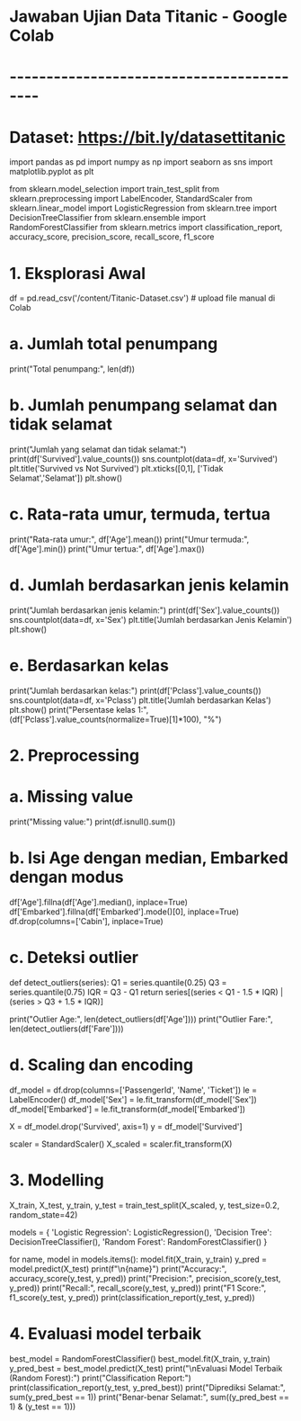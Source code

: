 
# Jawaban Ujian Data Titanic - Google Colab
# ------------------------------------------
# Dataset: https://bit.ly/datasettitanic

import pandas as pd
import numpy as np
import seaborn as sns
import matplotlib.pyplot as plt

from sklearn.model_selection import train_test_split
from sklearn.preprocessing import LabelEncoder, StandardScaler
from sklearn.linear_model import LogisticRegression
from sklearn.tree import DecisionTreeClassifier
from sklearn.ensemble import RandomForestClassifier
from sklearn.metrics import classification_report, accuracy_score, precision_score, recall_score, f1_score

# 1. Eksplorasi Awal
df = pd.read_csv('/content/Titanic-Dataset.csv')  # upload file manual di Colab

# a. Jumlah total penumpang
print("Total penumpang:", len(df))

# b. Jumlah penumpang selamat dan tidak selamat
print("Jumlah yang selamat dan tidak selamat:")
print(df['Survived'].value_counts())
sns.countplot(data=df, x='Survived')
plt.title('Survived vs Not Survived')
plt.xticks([0,1], ['Tidak Selamat','Selamat'])
plt.show()

# c. Rata-rata umur, termuda, tertua
print("Rata-rata umur:", df['Age'].mean())
print("Umur termuda:", df['Age'].min())
print("Umur tertua:", df['Age'].max())

# d. Jumlah berdasarkan jenis kelamin
print("Jumlah berdasarkan jenis kelamin:")
print(df['Sex'].value_counts())
sns.countplot(data=df, x='Sex')
plt.title('Jumlah berdasarkan Jenis Kelamin')
plt.show()

# e. Berdasarkan kelas
print("Jumlah berdasarkan kelas:")
print(df['Pclass'].value_counts())
sns.countplot(data=df, x='Pclass')
plt.title('Jumlah berdasarkan Kelas')
plt.show()
print("Persentase kelas 1:", (df['Pclass'].value_counts(normalize=True)[1]*100), "%")

# 2. Preprocessing
# a. Missing value
print("Missing value:")
print(df.isnull().sum())

# b. Isi Age dengan median, Embarked dengan modus
df['Age'].fillna(df['Age'].median(), inplace=True)
df['Embarked'].fillna(df['Embarked'].mode()[0], inplace=True)
df.drop(columns=['Cabin'], inplace=True)

# c. Deteksi outlier
def detect_outliers(series):
    Q1 = series.quantile(0.25)
    Q3 = series.quantile(0.75)
    IQR = Q3 - Q1
    return series[(series < Q1 - 1.5 * IQR) | (series > Q3 + 1.5 * IQR)]

print("Outlier Age:", len(detect_outliers(df['Age'])))
print("Outlier Fare:", len(detect_outliers(df['Fare'])))

# d. Scaling dan encoding
df_model = df.drop(columns=['PassengerId', 'Name', 'Ticket'])
le = LabelEncoder()
df_model['Sex'] = le.fit_transform(df_model['Sex'])
df_model['Embarked'] = le.fit_transform(df_model['Embarked'])

X = df_model.drop('Survived', axis=1)
y = df_model['Survived']

scaler = StandardScaler()
X_scaled = scaler.fit_transform(X)

# 3. Modelling
X_train, X_test, y_train, y_test = train_test_split(X_scaled, y, test_size=0.2, random_state=42)

models = {
    'Logistic Regression': LogisticRegression(),
    'Decision Tree': DecisionTreeClassifier(),
    'Random Forest': RandomForestClassifier()
}

for name, model in models.items():
    model.fit(X_train, y_train)
    y_pred = model.predict(X_test)
    print(f"\n{name}")
    print("Accuracy:", accuracy_score(y_test, y_pred))
    print("Precision:", precision_score(y_test, y_pred))
    print("Recall:", recall_score(y_test, y_pred))
    print("F1 Score:", f1_score(y_test, y_pred))
    print(classification_report(y_test, y_pred))

# 4. Evaluasi model terbaik
best_model = RandomForestClassifier()
best_model.fit(X_train, y_train)
y_pred_best = best_model.predict(X_test)
print("\nEvaluasi Model Terbaik (Random Forest):")
print("Classification Report:")
print(classification_report(y_test, y_pred_best))
print("Diprediksi Selamat:", sum(y_pred_best == 1))
print("Benar-benar Selamat:", sum((y_pred_best == 1) & (y_test == 1)))
